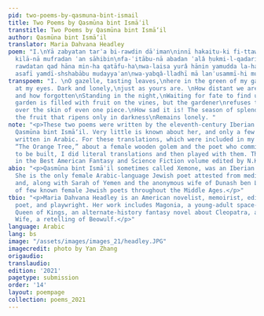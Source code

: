 ```yaml
---
pid: two-poems-by-qasmuna-bint-ismail
title: Two Poems by Qasmūna bint Ismāʿil
transtitle: Two Poems by Qasmūna bint Ismā‘il
author: Qasmūna bint Ismā‘il
translator: Maria Dahvana Headley
poem: "I.\nYā zabyatan tarʿa bi-rawdin dāʾiman\ninnī hakaitu-ki fi-ttawaḥḥushi wa-l-hawari.\nAmsâ
  kilā-nā mufradan ʿan sāhibin\nfa-ʿitābu-nā abadan ʿalâ ḥukmi-l-qadari\n\nII. \nAyā
  rawdatan qad hāna min-ha qatāfu-ha\nwa-laisa yurâ hānin yamudda la-ha yadā;\nfa-wā
  asafī yamdī-shshabābu mudayyaʿan\nwa-yabqâ-lladhī mā lanʾusammī-hi mufradā"
transpoem: "I. \nO gazelle, tasting leaves,\nhere in the green of my garden.\nLook
  at my eyes. Dark and lonely,\njust as yours are. \nHow distant we are from our beloveds,
  and how forgotten\nStanding in the night,\nWaiting for fate to find us.\n\nII.\nThe
  garden is filled with fruit on the vines, but the gardener\nrefuses to brush a finger
  over the skin of even one piece.\nHow sad it is! The season of splendor passes,\nand
  the fruit that ripens only in darkness\nRemains lonely. "
note: "<p>These two poems were written by the eleventh-century Iberian Jewish poet
  Qasmūna bint Ismā‘il. Very little is known about her, and only a few poems survive,
  written in Arabic. For these translations, which were included in my 2017 story,
  “The Orange Tree,” about a female wooden golem and the poet who commissions her
  to be built, I did literal translations and then played with them. The story was
  in the Best American Fantasy and Science Fiction volume edited by N.K. Jemisin.</p>"
abio: "<p>Qasmūna bint Ismāʿil sometimes called Xemone, was an Iberian Jewish poet.
  She is the only female Arabic-language Jewish poet attested from medieval Andalusia,
  and, along with Sarah of Yemen and the anonymous wife of Dunash ben Labrat, one
  of few known female Jewish poets throughout the Middle Ages.</p>"
tbio: "<p>Maria Dahvana Headley is an American novelist, memoirist, editor, translator,
  poet, and playwright. Her work includes Magonia, a young-adult space-fantasy novel,
  Queen of Kings, an alternate-history fantasy novel about Cleopatra, and The Mere
  Wife, a retelling of Beowulf.</p>"
language: Arabic
lang: bs
image: "/assets/images/images_21/headley.JPG"
imagecredit: photo by Yan Zhang
origaudio: 
translaudio: 
edition: '2021'
pagetype: submission
order: '14'
layout: poempage
collection: poems_2021
---
```

